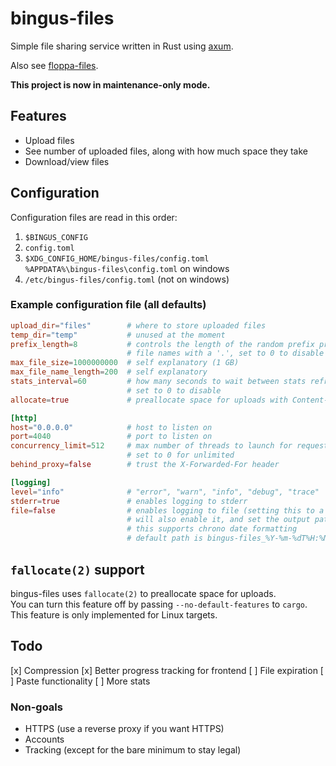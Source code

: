 # bingus-files

Simple file sharing service written in Rust using [axum](https://github.com/tokio-rs/axum).

Also see [floppa-files](https://github.com/gosher-studios/floppa-files).

**This project is now in maintenance-only mode.**

## Features

- Upload files
- See number of uploaded files, along with how much space they take
- Download/view files

## Configuration

Configuration files are read in this order:

1. `$BINGUS_CONFIG`
2. `config.toml`
3. `$XDG_CONFIG_HOME/bingus-files/config.toml`  
   `%APPDATA%\bingus-files\config.toml` on windows
4. `/etc/bingus-files/config.toml` (not on windows)

### Example configuration file (all defaults)

```toml
upload_dir="files"        # where to store uploaded files
temp_dir="temp"           # unused at the moment
prefix_length=8           # controls the length of the random prefix prepended to
                          # file names with a '.', set to 0 to disable
max_file_size=1000000000  # self explanatory (1 GB)
max_file_name_length=200  # self explanatory
stats_interval=60         # how many seconds to wait between stats refreshes,
                          # set to 0 to disable
allocate=true             # preallocate space for uploads with Content-Length

[http]
host="0.0.0.0"            # host to listen on
port=4040                 # port to listen on
concurrency_limit=512     # max number of threads to launch for request handling,
                          # set to 0 for unlimited
behind_proxy=false        # trust the X-Forwarded-For header

[logging]
level="info"              # "error", "warn", "info", "debug", "trace"
stderr=true               # enables logging to stderr
file=false                # enables logging to file (setting this to a string
                          # will also enable it, and set the output path)
                          # this supports chrono date formatting
                          # default path is bingus-files_%Y-%m-%dT%H:%M:%S%:z.log
```

## `fallocate(2)` support

bingus-files uses `fallocate(2)` to preallocate space for uploads.  
You can turn this feature off by passing `--no-default-features` to `cargo`.  
This feature is only implemented for Linux targets.

## Todo

[x] Compression
[x] Better progress tracking for frontend
[ ] File expiration
[ ] Paste functionality
[ ] More stats

### Non-goals

- HTTPS (use a reverse proxy if you want HTTPS)
- Accounts
- Tracking (except for the bare minimum to stay legal)
